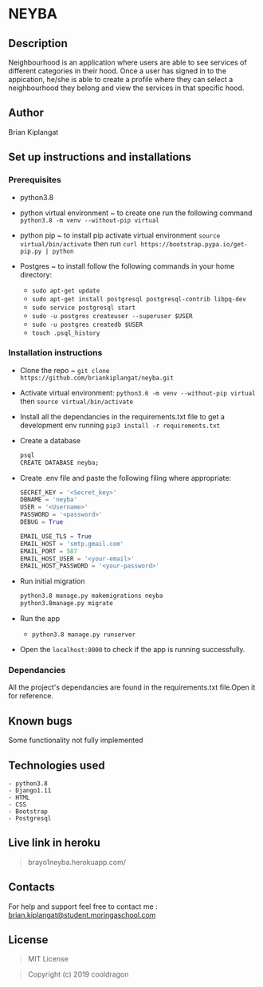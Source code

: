 # NEYBA


## Description
Neighbourhood is an application where users are able to see services of different categories in their hood. Once a user has signed in to the appication, he/she is able to create a profile where they can select a neighbourhood they belong and view the services in that specific hood.

## Author
Brian Kiplangat

## Set up instructions and installations

### Prerequisites

- python3.8

- python virtual environment ~ to create one run the following command `python3.8 -m venv --without-pip virtual`

- python pip ~ to install pip activate virtual environment `source virtual/bin/activate` then run `curl https://bootstrap.pypa.io/get-pip.py | python`

- Postgres ~ to install follow the following commands in your home directory:
    - `sudo apt-get update`
    - `sudo apt-get install postgresql postgresql-contrib libpq-dev`
    - `sudo service postgresql start`
    - `sudo -u postgres createuser --superuser $USER`
    - `sudo -u postgres createdb $USER`
    - `touch .psql_history`

### Installation instructions

- Clone the repo ~ `git clone https://github.com/briankiplangat/neyba.git`

- Activate virtual environment: 
   `python3.6 -m venv --without-pip virtual` then `source virtual/bin/activate`

- Install all the dependancies in the requirements.txt file to get a development env running
   `pip3 install -r requirements.txt`

- Create a database 
  ```bash
  psql
  CREATE DATABASE neyba;
  ```

- Create .env file and paste the following filing where appropriate:
  ```python
  SECRET_KEY = '<Secret_key>'
  DBNAME = 'neyba'
  USER = '<Username>'
  PASSWORD = '<password>'
  DEBUG = True

  EMAIL_USE_TLS = True
  EMAIL_HOST = 'smtp.gmail.com'
  EMAIL_PORT = 587
  EMAIL_HOST_USER = '<your-email>'
  EMAIL_HOST_PASSWORD = '<your-password>'
  ```

- Run initial migration
  ``` bash
  python3.8 manage.py makemigrations neyba
  python3.8manage.py migrate
  ```

- Run the app

   - `python3.8 manage.py runserver`

- Open the `localhost:8000` to check if the app is running successfully.

### Dependancies

All the project's dependancies are found in the requirements.txt file.Open it for reference.

## Known bugs

Some functionality not fully implemented

## Technologies used

    - python3.8
    - Django1.11
    - HTML
    - CSS
    - Bootstrap
    - Postgresql

## Live link in heroku

> brayo1neyba.herokuapp.com/

## Contacts

For help and support feel free to contact me : brian.kiplangat@student.moringaschool.com

## License

> MIT License

> Copyright (c) 2019 cooldragon
